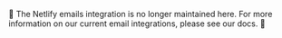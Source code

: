 🚧 The Netlify emails integration is no longer maintained here. For more information on our current email integrations, please see our docs. 🚧
